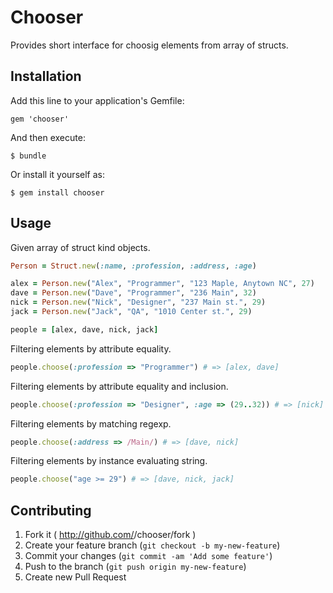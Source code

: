 # Chooser

Provides short interface for choosig elements from array of structs.

## Installation

Add this line to your application's Gemfile:

    gem 'chooser'

And then execute:

    $ bundle

Or install it yourself as:

    $ gem install chooser

## Usage

Given array of struct kind objects.

```rb
Person = Struct.new(:name, :profession, :address, :age)

alex = Person.new("Alex", "Programmer", "123 Maple, Anytown NC", 27)
dave = Person.new("Dave", "Programmer", "236 Main", 32)
nick = Person.new("Nick", "Designer", "237 Main st.", 29)
jack = Person.new("Jack", "QA", "1010 Center st.", 29)

people = [alex, dave, nick, jack]

```

Filtering elements by attribute equality.

```rb
people.choose(:profession => "Programmer") # => [alex, dave]

```

Filtering elements by attribute equality and inclusion.

```rb
people.choose(:profession => "Designer", :age => (29..32)) # => [nick]

```

Filtering elements by matching regexp.

```rb
people.choose(:address => /Main/) # => [dave, nick]

```

Filtering elements by instance evaluating string.

```rb
people.choose("age >= 29") # => [dave, nick, jack]

```

## Contributing

1. Fork it ( http://github.com/<my-github-username>/chooser/fork )
2. Create your feature branch (`git checkout -b my-new-feature`)
3. Commit your changes (`git commit -am 'Add some feature'`)
4. Push to the branch (`git push origin my-new-feature`)
5. Create new Pull Request
